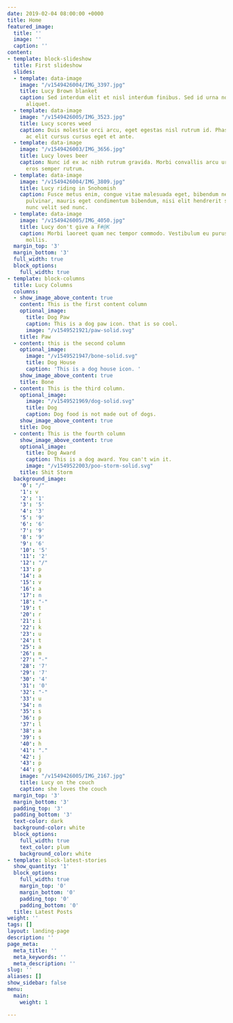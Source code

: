 ```yaml
---
date: 2019-02-04 08:00:00 +0000
title: Home
featured_image:
  title: ''
  image: ''
  caption: ''
content:
- template: block-slideshow
  title: First slideshow
  slides:
  - template: data-image
    image: "/v1549426004/IMG_3397.jpg"
    title: Lucy Brown blanket
    caption: Sed interdum elit et nisl interdum finibus. Sed id urna non augue mattis
      aliquet.
  - template: data-image
    image: "/v1549426005/IMG_3523.jpg"
    title: Lucy scores weed
    caption: Duis molestie orci arcu, eget egestas nisl rutrum id. Phasellus ut massa
      ac elit cursus cursus eget et ante.
  - template: data-image
    image: "/v1549426003/IMG_3656.jpg"
    title: Lucy loves beer
    caption: Nunc id ex ac nibh rutrum gravida. Morbi convallis arcu urna, id finibus
      eros semper rutrum.
  - template: data-image
    image: "/v1549426004/IMG_3809.jpg"
    title: Lucy riding in Snohomish
    caption: Fusce metus enim, congue vitae malesuada eget, bibendum nec sapien. Quisque
      pulvinar, mauris eget condimentum bibendum, nisi elit hendrerit sem, vel varius
      nunc velit sed nunc.
  - template: data-image
    image: "/v1549426005/IMG_4050.jpg"
    title: Lucy don't give a F#@K
    caption: Morbi laoreet quam nec tempor commodo. Vestibulum eu purus vel ante tincidunt
      mollis.
  margin_top: '3'
  margin_bottom: '3'
  full_width: true
  block_options:
    full_width: true
- template: block-columns
  title: Lucy Columns
  columns:
  - show_image_above_content: true
    content: This is the first content column
    optional_image:
      title: Dog Paw
      caption: This is a dog paw icon. that is so cool.
      image: "/v1549521921/paw-solid.svg"
    title: Paw
  - content: this is the second column
    optional_image:
      image: "/v1549521947/bone-solid.svg"
      title: Dog House
      caption: 'This is a dog house icon. '
    show_image_above_content: true
    title: Bone
  - content: This is the third column.
    optional_image:
      image: "/v1549521969/dog-solid.svg"
      title: Dog
      caption: Dog food is not made out of dogs.
    show_image_above_content: true
    title: Dog
  - content: This is the fourth column
    show_image_above_content: true
    optional_image:
      title: Dog Award
      caption: This is a dog award. You can't win it.
      image: "/v1549522003/poo-storm-solid.svg"
    title: Shit Storm
  background_image:
    '0': "/"
    '1': v
    '2': '1'
    '3': '5'
    '4': '3'
    '5': '9'
    '6': '6'
    '7': '9'
    '8': '9'
    '9': '6'
    '10': '5'
    '11': '2'
    '12': "/"
    '13': p
    '14': a
    '15': v
    '16': a
    '17': n
    '18': "-"
    '19': t
    '20': r
    '21': i
    '22': k
    '23': u
    '24': t
    '25': a
    '26': m
    '27': "-"
    '28': '7'
    '29': '7'
    '30': '4'
    '31': '0'
    '32': "-"
    '33': u
    '34': n
    '35': s
    '36': p
    '37': l
    '38': a
    '39': s
    '40': h
    '41': "."
    '42': j
    '43': p
    '44': g
    image: "/v1549426005/IMG_2167.jpg"
    title: Lucy on the couch
    caption: she loves the couch
  margin_top: '3'
  margin_bottom: '3'
  padding_top: '3'
  padding_bottom: '3'
  text-color: dark
  background-color: white
  block_options:
    full_width: true
    text_color: plum
    background_color: white
- template: block-latest-stories
  show_quantity: '1'
  block_options:
    full_width: true
    margin_top: '0'
    margin_bottom: '0'
    padding_top: '0'
    padding_bottom: '0'
  title: Latest Posts
weight: ''
tags: []
layout: landing-page
description: ''
page_meta:
  meta_title: ''
  meta_keywords: ''
  meta_description: ''
slug: ''
aliases: []
show_sidebar: false
menu:
  main:
    weight: 1

---
```

